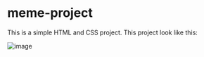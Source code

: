 # meme-project
This is a simple HTML and CSS project.
This project look like this:

![image](https://github.com/AMANISPEACE/meme-project/assets/97402085/fa8b3814-1043-4e80-877a-24a987c6035a)


